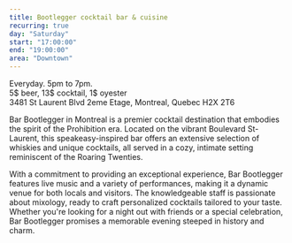 ```yaml
---
title: Bootlegger cocktail bar & cuisine
recurring: true
day: "Saturday"
start: "17:00:00"
end: "19:00:00"
area: "Downtown"
---
```


Everyday. 5pm to 7pm.<br>5$ beer, 13$ cocktail, 1$ oyester<br>3481 St Laurent Blvd 2eme Etage, Montreal, Quebec H2X 2T6

<!-- more -->

Bar Bootlegger in Montreal is a premier cocktail destination that embodies the spirit of the Prohibition era. Located on the vibrant Boulevard St-Laurent, this speakeasy-inspired bar offers an extensive selection of whiskies and unique cocktails, all served in a cozy, intimate setting reminiscent of the Roaring Twenties. 

With a commitment to providing an exceptional experience, Bar Bootlegger features live music and a variety of performances, making it a dynamic venue for both locals and visitors. The knowledgeable staff is passionate about mixology, ready to craft personalized cocktails tailored to your taste. Whether you're looking for a night out with friends or a special celebration, Bar Bootlegger promises a memorable evening steeped in history and charm.
